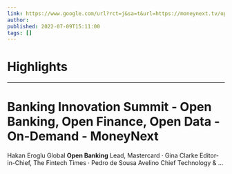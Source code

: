 ```yaml
---
link: https://www.google.com/url?rct=j&sa=t&url=https://moneynext.tv/open-banking-open-finance-open-data-on-demand/%3Fwchannelid%3Dq1llw3udh3%26wmediaid%3D6vg129hk7r%253Fwtime&ct=ga&cd=CAIyHzVmNjkxZDEzNTU2NWU1MTc6Y29tLmJyOnB0OkJSOkw&usg=AOvVaw0_22ilvH60QJffSLu_Tyd9
author:  
published: 2022-07-09T15:11:00
tags: []
---
```

# Highlights


---
# Banking Innovation Summit - <b>Open Banking</b>, Open Finance, Open Data - On-Demand - MoneyNext
Hakan Eroglu Global **Open Banking** Lead, Mastercard · Gina Clarke Editor-in-Chief, The Fintech Times · Pedro de Sousa Avelino Chief Technology & ...